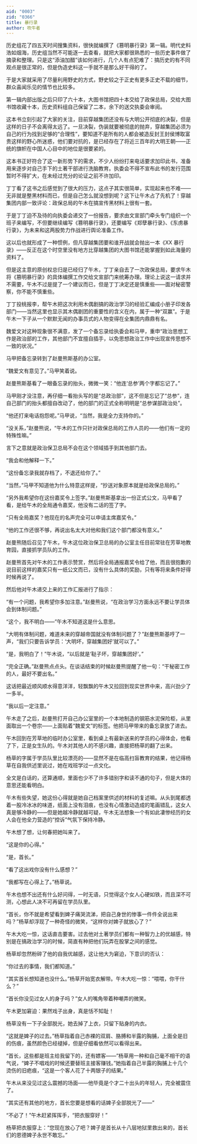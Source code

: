 ```yaml
---
aid: "0003"
zid: "0366"
title: 暴行录
author: 吹牛者
---
```


历史组花了四五天时间搜集资料，很快就编撰了《篡明暴行录》第一辑。明代史料浩如烟海，历史组当然不可能逐一去查看，就把大家都很熟悉的一些历史事件做了摘录和整理。只是这“添油加醋”该如何进行，几个人有点犯难了：搞历史的有不同观点是很正常的，但是伪造史料这一手就不是那么好干得的了。

于是大家就采用了尽量利用野史的方式，野史较之于正史有更多正史不载的细节，群众喜闻乐见的情节也比较多。

第一辑内部出版之后只印了六十本，大图书馆把四十本交给了政保总局，交给大图书馆收藏十本，历史资料组自己保留了二本，余下的送交执委会审阅。

这本书立刻引起了大家的关注，目前穿越集团还没有与大明公开彻底的决裂，但是这样的日子不会离得太远了。一旦决裂，伪装就要被彻底的抛弃，穿越集团必须为自己的行为找到足够的“合理性”，要知道不是所有的人都会被造反封王封侯博取富贵这样的野心所迷惑，他们要对抗的，是已经存在了将近三百年的大明王朝——正统的旗帜在中国人心目中的地位是很要紧的。

这本书正好符合了这一新形势下的需求，不少人纷纷打来电话要求加印此书，准备用来逐步对自己手下的土著干部进行洗脑教育。执委会不得不宣布此书的发行范围暂时不得扩大，在未经过充分的论证之前不许加印。

丁丁看了这书之后感觉到了很大的压力，这点子其实很简单，实现起来也不难——无非就是整黑材料而已，但是自己怎么就没想到呢？这下让午木占了先机了！穿越集团内部一致评论：政保总局的午木在搞宣传黑材料上很有一套。

于是丁丁迫不及待的向执委会递交了一份报告，要求由文宣部门牵头专门组织一个班子来编写，不但要继续编写《篡明暴行录》，还要编写《郑孽暴行录》、《东虏暴行录》，为未来和这两股势力作战进行舆论准备工作。

这以后也就形成了一种惯例，但凡穿越集团要和谁开战就会抛出一本《XX 暴行录》——反正在这个时空里没有地方比穿越集团的大图书馆还能掌握到如此海量的资料了。

但是这主意的原创权总归是已经归了午木，丁丁亲自去了一次政保总局，要求午木将《篡明暴行录》的具体编撰工作交给文宣部门来统筹办理。理论上说这一请求并不需要，午木不过是提了一个建议而已，但是丁丁决定还是慎重些——面对秘密警察，你不能不慎重些。

丁丁投桃报李，帮午木把这次利用木偶剧搞的政治学习的经验汇编成小册子印发各部门——当然这里也显示其木偶剧团的重要性的含义在内，属于一种“双赢”。于是午木一下子从一个默默无闻的办事员式的人物变得在全集团内鼎鼎有名。

魏爱文对这种现象很不满意，发了一个备忘录给执委会和马甲，重申“政治思想工作是政治部的工作，其他部门不宜擅自插手，以免思想政治工作中出现宣传思想不一致的状况。”

马甲把备忘录转到了赵曼熊斯基的办公室。

“魏爱文有意见了。”马甲笑着说。

赵曼熊斯基看了一眼备忘录的抬头，微微一笑：“他连‘总参’两个字都忘记了。”

马甲刚才没注意，再仔细一看抬头写的是“总政治部”，这不但是忘记了“总参”，连自己部门的抬头都擅自改动了，他的部门的正式全称明明是“总参谋部政治处”。

“他还打来电话抱怨呢。”马甲说，“当然，我是全力支持你的。”

“没关系，”赵曼熊说，“午木的工作只针对政保总局的工作人员的——他们有一定的特殊性嘛。”

言下之意就是政治保卫总局不会在这个领域插手到其他部门去。

“我会和他解释一下。”

“这份备忘录我就存档了，不退还给你了。”

“当然，”马甲不知道他为什么特意这样提，“抄送对象原本就是给政保总局的。”

“另外我希望你在这份嘉奖令上签字。”赵曼熊斯基拿出一份正式公文，马甲看了看，是给午木的全局通令嘉奖，他没有二话的签了字。

“只有全局嘉奖？他现在的名声完全可以申请主席嘉奖令。”

“他的工作还很不够，再说出名太大对他和我们这个部门都没有意义。”

赵曼熊随后召见了午木，午木这位政治保卫总局的办公室主任目前常驻在芳草地教育园，直接抓学员队的工作。

赵曼熊首先对午木的工作表示赞赏，然后将全局通报嘉奖令给了他，而且很抱歉的说目前这样的嘉奖只有一纸公文而已，没有什么具体的奖励，只有等将来条件好得时候再说了。

然后他对午木递交上来的工作汇报进行了指示：

“有一个问题，我希望你多加注意。”赵曼熊说，“在政治学习方面永远不要让学员体会到体制问题。”

“这个，我不明白——”午木不知道这是什么意思。

“大明有体制问题，难道未来的穿越帝国就没有体制问题了？”赵曼熊斯基哼了一声，“我们只要告诉学员：‘大明坏，穿越集团好’就可以了。”

“是，我明白了！”午木说，“以后就是‘鞑子坏，穿越集团好’。”

“完全正确。”赵曼熊点点头。在谈话结束的时候赵曼熊提醒了他一句：“干秘密工作的人，最好不要出名。”

这话把最近顺风顺水得意洋洋，轻飘飘的午木又拉回到现实世界中来，高兴劲少了一多半。

“我以后一定注意。”

午木走了之后，赵曼熊打开自己办公室里的一个本地制造的钢筋水泥保险柜，从里面取出一个卷宗——上面贴着“魏爱文”的标签。他把马甲带来的备忘录放了进去。

午木回到在芳草地的临时办公室里，看到桌上有最新送来的学员的心得体会，他看了下，正是女生队的。午木对其他人的不感兴趣，直接把杨草的翻了出来。

杨草的字属于学员队里比较漂亮的——显然不是在临高扫盲教育的结果，他记得杨草在自我供述里说过，她在戏班学过一点文化。

全文是白话的，还算通顺，里面也少不了许多错别字和读不通的句子，但是大体的意思还能看明白。

午木有些失望，她这份心得就是她自己档案里供述的材料的复述嘛。从头到尾都透着一股冷冰冰的味道，纸面上没有泪痕，也没有心情激动造成的笔画错乱，这女人真是够冷静的——但是她越冷静就越可疑，午木无法想象一个有如此凄惨经历的女人会在他全力营造的“控诉”气氛下保持冷静。

午木想了想，让何春把她叫来了。

“这是你的心得。”

“是，首长。”

“看了这出戏你没有什么感想？”

“我都写在心得上了。”杨草说。

午木也想不出还有什么好问得，一时无语，只觉得这个女人心硬如铁，而且深不可测，心想此人决不可再留在学员队里。

“首长，你不就是希望看到婢子痛哭流涕，把自己身世的惨事一件件全说出来吗？”杨草却浮现了一种奇怪的微笑，“这样你对婢子就放心了？”

午木大吃一惊，这话直击要害。过去他对土著学员们都有一种智力上的优越感，特别是在搞政治学习的时候，简直有种把他们玩弄在股掌之间的感觉。

杨草却忽然粉碎了他的自我优越感，这让他大为窘迫，下意识的否认：

“你过去的事情，我们都知道。”

“其实首长想知道也没什么。”杨草开始宽衣解带。午木大吃一惊：“喂喂，你干什么？”

“首长你没见过女人的身子吗？”女人的嘴角带着种嘲弄的微笑。

午木更加窘迫：果然戏子出身，真是恬不知耻！

杨草没有一下子全部脱光，她去掉了上衣，只留下贴身的内衣。

“这就是婢子的过去。”杨草指着自己赤裸的双肩、胳膊和半露的胸脯，上面全是旧的伤痕，虽然颜色已经褪掉，但是仔细看依然可以看得出来。

“首长，这些都是班主给我留下的，还有嫖客——”杨草用一种和自己毫不相干的语气说，“婢子不唱戏的时候还要替班主接客赚钱。”她指着自己半露的胸脯上十几个烫伤的旧疤痕，“这是一个客人花了十两银子的结果。”

午木从来没见过这么震撼的场面——他毕竟是个才二十出头的年轻人，完全被震住了。

“其实还有其他的地方，首长您要是想看的话婢子全部脱光了——”

“不必了！”午木赶紧挥挥手，“把衣服穿好！”

杨草把衣服穿上：“您现在放心了吧？婢子是首长从十八层地狱里救出来的，首长们的恩德婢子永世不敢忘。”
